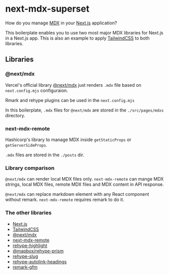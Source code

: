 # next-mdx-superset

How do you manage [MDX](https://mdxjs.com) in your [Next.js](https://nextjs.org) application?

This boilerplate enables you to use two most major MDX libraries for Next.js in a Next.js app. This is also an example to apply [TailwindCSS](https://tailwindcss.com) to both libraries.

## Libraries

### @next/mdx

Vercel's official library [@next/mdx](https://nextjs.org/docs/advanced-features/using-mdx) just renders `.mdx` file based on `next.config.mjs` configuraion.

Rmark and rehype plugins can be used in the `next.config.mjs`

In this boilerplate, `.mdx` files for `@next/mdx` are stored in the `./src/pages/mdxs` directory.

### next-mdx-remote

Hashicorp's library to manage MDX inside `getStaticProps` or `getServerSideProps`.

`.mdx` files are stored in the `./posts` dir.

### Library comparison

`@next/mdx` can render local MDX files only. `next-mdx-remote` can mange MDX strings, local MDX files, remote MDX files and MDX content in API response.

`@next/mdx` can replace markdown element with any React component without remark. `next-mdx-remote` requires remark to do it.

### The other libraries

- [Next.js](https://nextjs.org)
- [TailwindCSS](https://tailwindcss.com)
- [@next/mdx](https://nextjs.org/docs/advanced-features/using-mdx)
- [next-mdx-remote](https://github.com/hashicorp/next-mdx-remote)
- [rehype-highlight](https://github.com/rehypejs/rehype-highlight)
- [@mapbox/rehype-prism](https://github.com/mapbox/rehype-prism)
- [rehype-slug](https://github.com/rehypejs/rehype-slug)
- [rehype-autolink-headings](https://github.com/rehypejs/rehype-autolink-headings)
- [remark-gfm](https://github.com/remarkjs/remark-gfm)
